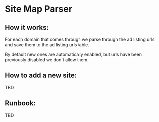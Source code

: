 # Site Map Parser

## How it works:

For each domain that comes through we parse through the ad listing urls and save them to the ad listing urls table. 

By default new ones are automatically enabled, but urls have been previously disabled we don't allow them.

## How to add a new site:

TBD

## Runbook:

TBD
